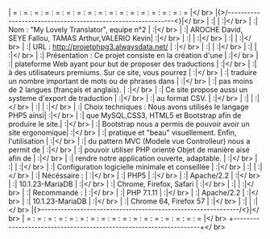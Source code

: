 | = : = : = : = : = : = : = : = : = : = : = : = : = : = : = : = : = |</ br>
|{>/-------------------------------------------------------------\<}|</ br>
| :|                                                             | :|</ br>
| :| Nom : "My Lovely Translator", equipe n°2  				     | :|</ br>
| :| 		AROCHE David, SEYE Fallou, TAMAS Arthur,VALERIO Kevin| :|</ br>
| :|                                                             | :|</ br>
| :|                                                             | :|</ br>
| :| URL : http://projetphpg3.alwaysdata.net/                    | :|</ br>
| :|                                                             | :|</ br>
| :|                                                             | :|</ br>
| :| Présentation :  Ce projet consiste en la création d'une     | :|</ br>
| :|   plateforme Web ayant pour but de proposer des traductions | :|</ br>
| :|   à des utilisateurs premiums. Sur ce site, vous pourrez    | :|</ br>
| :|   traduire un nombre important de mots ou de phrases dans   | :|</ br>
| :|   pas moins de 2 langues (français et anglais).             | :|</ br>
| :|   Ce site propose aussi un systeme d'export de traduction   | :|</ br>
| :|   au format CSV.                                            | :|</ br>
| :|                                                             | :|</ br>
| :|                                                             | :|</ br>
| :| Choix techniques : Nous avons utilisés le langage PHP5 ainsi| :|</ br>
| :| que MySQL,CSS3, HTML5 et Bootstrap afin de produire le site.| :|</ br>
| :| Bootstrap nous a permis de pouvoir avoir un site ergonomique| :|</ br>
| :| pratique et "beau" visuellement. Enfin, l'utilisation       | :|</ br>
| :| du pattern MVC (Modele vue Controlleur) nous a permit de    | :|</ br>
| :| pouvoir utiliser PHP orienté Objet de manière aisé afin de  | :|</ br>
| :| rendre notre application ouverte, adaptable.                | :|</ br>
| :|                                                             | :|</ br>
| :| Configuration logicielle minimale et conseillée             | :|</ br>
| :|                                                             | :|</ br>
| :|  Nécéssaire :                                               | :|</ br>
| :|             PHP5                                            | :|</ br>
| :|             Apache/2.2                                      | :|</ br>
| :|             10.1.23-MariaDB                                 | :|</ br>
| :|             Chrome, Firefox, Safari                         | :|</ br>
| :|                                                             | :|</ br>
| :|  Recommandé :                                               | :|</ br>
| :|             PHP 7.1.11									     | :|</ br>
| :|              Apache/2.2                                     | :|</ br>
| :|              10.1.23-MariaDB                                | :|</ br>
| :|              Chrome 64, Firefox 57                          | :|</ br>
| :|                                                             | :|</ br>
|{>\-------------------------------------------------------------/<}|</ br>
| = : = : = : = : = : = : = : = : = : = : = : = : = : = : = : = : = |</ br>
+-------------------------------------------------------------------+</ br>
